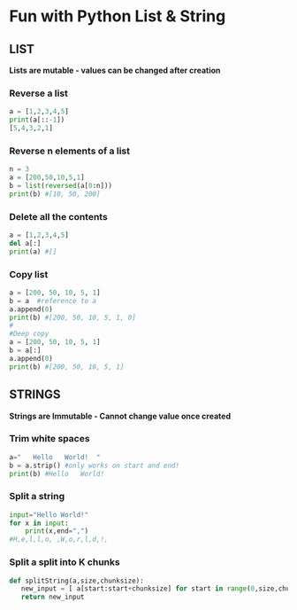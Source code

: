 # Fun with Python List & String

## LIST
**Lists are mutable - values can be changed after creation**

### Reverse a list
````python
a = [1,2,3,4,5]
print(a[::-1])
[5,4,3,2,1]
````

### Reverse n elements of a list
```python
n = 3
a = [200,50,10,5,1]
b = list(reversed(a[0:n]))
print(b) #[10, 50, 200]
```

### Delete all the contents
```python
a = [1,2,3,4,5]
del a[:]
print(a) #[]
```

### Copy list
```python
a = [200, 50, 10, 5, 1]
b = a  #reference to a
a.append(0)
print(b) #[200, 50, 10, 5, 1, 0]
#
#Deep copy
a = [200, 50, 10, 5, 1]
b = a[:]
a.append(0)
print(b) #[200, 50, 10, 5, 1]
```


## STRINGS
**Strings are Immutable - Cannot change value once created**

### Trim white spaces
```python
a="   Hello   World!  "
b = a.strip() #only works on start and end!
print(b) #Hello   World!  
```

### Split a string
```python
input="Hello World!"
for x in input:
	print(x,end=",") 
#H,e,l,l,o, ,W,o,r,l,d,!,
```

### Split a split into K chunks
```python
def splitString(a,size,chunksize):
   new_input = [ a[start:start+chunksize] for start in range(0,size,chunksize)]	
   return new_input
```


